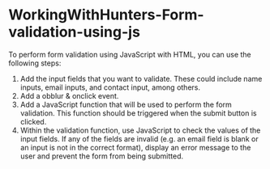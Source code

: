 # WorkingWithHunters-Form-validation-using-js
To perform form validation using JavaScript with HTML, you can use the following steps:

1. Add the input fields that you want to validate. These could include name inputs, email inputs, and contact input, among others.
2. Add a obblur & onclick  event. 
3. Add a JavaScript function that will be used to perform the form validation. This function should be triggered when the submit button is clicked.
4. Within the validation function, use JavaScript to check the values of the input fields. If any of the fields are invalid (e.g. an email field is blank or an input is    not in the correct format), display an error message to the user and prevent the form from being submitted.
